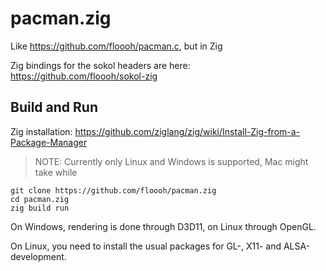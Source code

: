 # pacman.zig
Like https://github.com/floooh/pacman.c, but in Zig

Zig bindings for the sokol headers are here: https://github.com/floooh/sokol-zig

## Build and Run

Zig installation: https://github.com/ziglang/zig/wiki/Install-Zig-from-a-Package-Manager

>NOTE: Currently only Linux and Windows is supported, Mac might take while

```
git clone https://github.com/floooh/pacman.zig
cd pacman.zig
zig build run
```
On Windows, rendering is done through D3D11, on Linux through OpenGL.

On Linux, you need to install the usual packages for GL-, X11- and ALSA-development.
